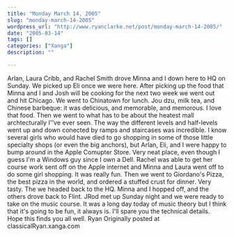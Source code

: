 ```yaml
---
title: "Monday March 14, 2005"
slug: "monday-march-14-2005"
wordpress_url: "http://www.ryanclarke.net/post/monday-march-14-2005/"
date: "2005-03-14"
tags: []
categories: ["Xanga"]
description: ""

---
```


Arlan, Laura Cribb, and Rachel Smith drove Minna and I down here to HQ on Sunday. We picked up Eli once we were here. After picking up the food that Minna and I and Josh will be cooking for the next two week we went out and hit Chicago. We went to Chinatown for lunch. Jou dzu, milk tea, and Chinese barbeque: it was delicious, and memorable, and memorous. I love that food. Then we went to what has to be about the heatest mall archtecturally I''ve ever seen. The way the different levels and half-levels went up and down conected by ramps and staircases was incredible. I know several girls who would have died to go shopping in some of those little specialty shops (or even the big anchors), but Arlan, Eli, and I were happy to bump around in the Apple Comupter Store. Very neat place, even though I guess I'm a Windows guy since I own a Dell. Rachel was able to get her course work sent off on the Apple internet and Minna and Laura went off to do some girl shopping. It was really fun. Then we went to Giordano's Pizza, the best pizza in the world, and ordered a stuffed crust for dinner. Very tasty. The we headed back to the HQ. Minna and I hopped off, and the others drove back to Flint. JRod met up Sunday night and we were ready to take on the music course. It was a long day today of music theory but I think that it's going to be fun, it always is. I'll spare you the technical details.
 Hope this finds you all well.
 Ryan
Originally posted at classicalRyan.xanga.com
